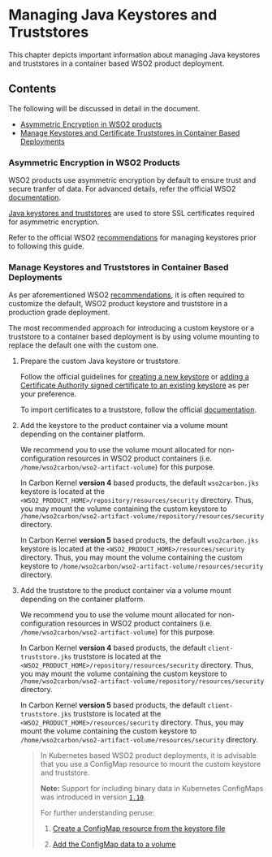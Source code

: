 # Managing Java Keystores and Truststores

This chapter depicts important information about managing Java keystores and truststores in a container based
WSO2 product deployment.

## Contents

The following will be discussed in detail in the document.

* [Asymmetric Encryption in WSO2 products](#asymmetric-encryption-in-wso2-products)
* [Manage Keystores and Certificate Truststores in Container Based Deployments](#manage-keystores-and-certificate-truststores-in-container-based-deployments)

### Asymmetric Encryption in WSO2 Products

WSO2 products use asymmetric encryption by default to ensure trust and secure tranfer of data. For advanced details,
refer the official WSO2 [documentation](https://docs.wso2.com/display/ADMIN44x/Using+Asymmetric+Encryption#UsingAsymmetricEncryption-setting_up_keystoresUsageofkeystoresinWSO2products).

[Java keystores and truststores](https://docs.wso2.com/display/ADMIN44x/Using+Asymmetric+Encryption#UsingAsymmetricEncryption-Understandingkeystoresandtruststores)
are used to store SSL certificates required for asymmetric encryption.

Refer to the official WSO2 [recommendations](https://docs.wso2.com/display/ADMIN44x/Using+Asymmetric+Encryption#UsingAsymmetricEncryption-recommendationsRecommendationsforsettingupkeystoresinWSO2products)
for managing keystores prior to following this guide.

### Manage Keystores and Truststores in Container Based Deployments

As per aforementioned WSO2 [recommendations](https://docs.wso2.com/display/ADMIN44x/Using+Asymmetric+Encryption#UsingAsymmetricEncryption-recommendationsRecommendationsforsettingupkeystoresinWSO2products),
it is often required to customize the default, WSO2 product keystore and truststore in a production grade deployment.

The most recommended approach for introducing a custom keystore or a truststore to a container based deployment is by using
volume mounting to replace the default one with the custom one.

1. Prepare the custom Java keystore or truststore.

   Follow the official guidelines for [creating a new keystore](https://docs.wso2.com/display/ADMIN44x/Creating+New+Keystores#CreatingNewKeystores-Creatinganewkeystore)
   or [adding a Certificate Authority signed certificate to an existing keystore](https://docs.wso2.com/display/ADMIN44x/Creating+New+Keystores#CreatingNewKeystores-ca_certificateAddingCA-signedcertificatestokeystores)
   as per your preference.
   
   To import certificates to a truststore, follow the official [documentation](https://docs.wso2.com/display/ADMIN44x/Creating+New+Keystores#CreatingNewKeystores-Step3:Importingcertificatestothetruststore).
   
2. Add the keystore to the product container via a volume mount depending on the container platform.

   We recommend you to use the volume mount allocated for non-configuration resources in WSO2 product containers
   (i.e. `/home/wso2carbon/wso2-artifact-volume`) for this purpose.
   
   In Carbon Kernel **version 4** based products, the default `wso2carbon.jks` keystore is located at the
   `<WSO2_PRODUCT_HOME>/repository/resources/security` directory. Thus, you may mount the volume containing the
   custom keystore to `/home/wso2carbon/wso2-artifact-volume/repository/resources/security` directory.
   
   In Carbon Kernel **version 5** based products, the default `wso2carbon.jks` keystore is located at the
   `<WSO2_PRODUCT_HOME>/resources/security` directory. Thus, you may mount the volume containing the custom keystore
   to `/home/wso2carbon/wso2-artifact-volume/resources/security` directory.
   
3. Add the truststore to the product container via a volume mount depending on the container platform.

   We recommend you to use the volume mount allocated for non-configuration resources in WSO2 product containers
   (i.e. `/home/wso2carbon/wso2-artifact-volume`) for this purpose.
   
   In Carbon Kernel **version 4** based products, the default `client-truststore.jks` truststore is located at the
   `<WSO2_PRODUCT_HOME>/repository/resources/security` directory. Thus, you may mount the volume containing the
   custom keystore to `/home/wso2carbon/wso2-artifact-volume/repository/resources/security` directory.
   
   In Carbon Kernel **version 5** based products, the default `client-truststore.jks` truststore is located at the
   `<WSO2_PRODUCT_HOME>/resources/security` directory. Thus, you may mount the volume containing the custom keystore
   to `/home/wso2carbon/wso2-artifact-volume/resources/security` directory.
    
   > In Kubernetes based WSO2 product deployments, it is advisable that you use a ConfigMap resource to mount the custom keystore
   > and truststore.
   >
   > **Note:** Support for including binary data in Kubernetes ConfigMaps was introduced in version [`1.10`](https://github.com/kubernetes/kubernetes/blob/master/CHANGELOG/CHANGELOG-1.10.md#apps).
   > 
   > For further understanding peruse:
   >
   > 1. [Create a ConfigMap resource from the keystore file](https://kubernetes.io/docs/tasks/configure-pod-container/configure-pod-configmap/#create-configmaps-from-files)
   >
   > 2. [Add the ConfigMap data to a volume](https://kubernetes.io/docs/tasks/configure-pod-container/configure-pod-configmap/#add-configmap-data-to-a-volume)

